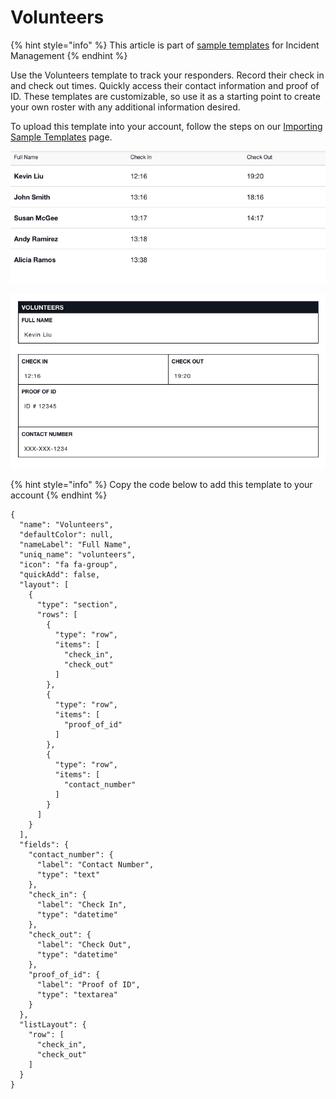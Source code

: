# Volunteers

{% hint style="info" %}
This article is part of [sample templates](../) for Incident Management
{% endhint %}

Use the Volunteers template to track your responders. Record their check in and check out times. Quickly access their contact information and proof of ID. These templates are customizable, so use it as a starting point to create your own roster with any additional information desired.   
  
To upload this template into your account, follow the steps on our [Importing Sample Templates](../importing-sample-templates.md) page.

![](../../../.gitbook/assets/screen-shot-2021-06-30-at-1.20.07-pm.png)

![](../../../.gitbook/assets/screen-shot-2021-06-30-at-1.23.07-pm.png)

{% hint style="info" %}
Copy the code below to add this template to your account
{% endhint %}

```text
{
  "name": "Volunteers",
  "defaultColor": null,
  "nameLabel": "Full Name",
  "uniq_name": "volunteers",
  "icon": "fa fa-group",
  "quickAdd": false,
  "layout": [
    {
      "type": "section",
      "rows": [
        {
          "type": "row",
          "items": [
            "check_in",
            "check_out"
          ]
        },
        {
          "type": "row",
          "items": [
            "proof_of_id"
          ]
        },
        {
          "type": "row",
          "items": [
            "contact_number"
          ]
        }
      ]
    }
  ],
  "fields": {
    "contact_number": {
      "label": "Contact Number",
      "type": "text"
    },
    "check_in": {
      "label": "Check In",
      "type": "datetime"
    },
    "check_out": {
      "label": "Check Out",
      "type": "datetime"
    },
    "proof_of_id": {
      "label": "Proof of ID",
      "type": "textarea"
    }
  },
  "listLayout": {
    "row": [
      "check_in",
      "check_out"
    ]
  }
}
```

